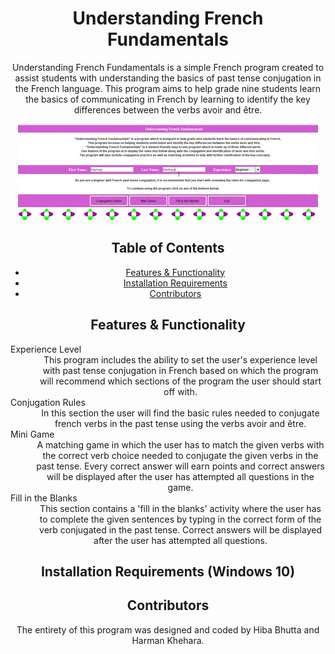 <h1 align="center">Understanding French Fundamentals</h1>

<p align="center">Understanding French Fundamentals is a simple French program created to assist students with understanding the basics of past tense conjugation in the French language. This program aims to help grade nine students learn the basics of communicating in French by learning to identify the key differences between the verbs avoir and être. </p>

<p align="center">
  <img width="480" height="154" src="french_project.gif">
</p>

<h2 align="center">Table of Contents</h2>

<p align="center">
  <ul align="center">
<li align="center"><a href="https://github.com/harman-khehara/Understanding-French-Fundamentals#features--functionality">Features & Functionality</a></li>
<li align="center"><a href="https://github.com/harman-khehara/Understanding-French-Fundamentals#installation-requirements-windows-10">Installation Requirements</a></li>
<li align="center"><a href="https://github.com/harman-khehara/Understanding-French-Fundamentals#contributors">Contributors</a></li>
   </ul align="center">
</p>

<h2 align="center">Features & Functionality</h2>

<p align="center">
  <dl>
    <dt>Experience Level</dt>
    <dd align="center">This program includes the ability to set the user's experience level with past tense conjugation in French based on which the program will recommend which sections of the program the user should start off with. </dd>
    <dt>Conjugation Rules</dt>
    <dd align="center">In this section the user will find the basic rules needed to conjugate french verbs in the past tense using the verbs avoir and être.</dd>
    <dt>Mini Game</dt>
    <dd align="center">A matching game in which the user has to match the given verbs with the correct verb choice needed to conjugate the given verbs in the past tense. Every correct answer will earn points and correct answers will be displayed after the user has attempted all questions in the game.</dd>
    <dt>Fill in the Blanks</dt>
    <dd align="center">This section contains a 'fill in the blanks' activity where the user has to complete the given sentences by typing in the correct form of the verb conjugated in the past tense. Correct answers will be displayed after the user has attempted all questions.</dd>
  </dl>
</p>

<h2 align="center">Installation Requirements (Windows 10)</h2>

<h2 align="center">Contributors</h2>

<p align="center">The entirety of this program was designed and coded by Hiba Bhutta and Harman Khehara.</p>
